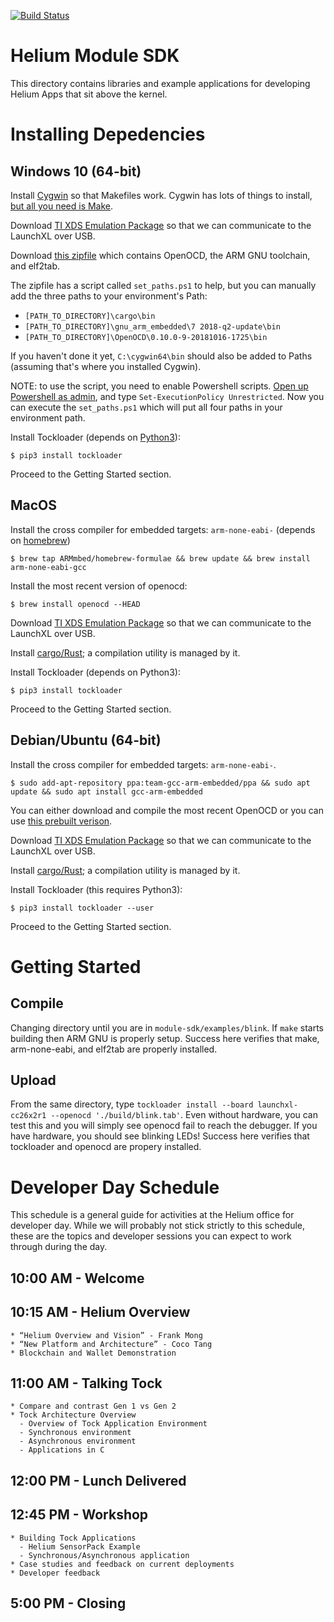 [![Build Status](https://travis-ci.com/helium/module-sdk.svg?token=35YrBmyVB8LNrXzjrRop&branch=master)](https://travis-ci.com/helium/module-sdk)

# Helium Module SDK

This directory contains libraries and example applications for developing
Helium Apps that sit above the kernel.


# Installing Depedencies

## Windows 10 (64-bit)
  
  Install [Cygwin](https://cygwin.com/install.html) so that Makefiles work. Cygwin has lots of things to install, 
  <a href="https://s3.us-east-2.amazonaws.com/helium-module-sdk/cygwin.png" target="_blank">but all you need is Make</a>.
  
  Download [TI XDS Emulation Package](http://software-dl.ti.com/dsps/forms/self_cert_export.html?prod_no=ti_emupack_setup_8.0.803.0_win_32.exe&ref_url=http://software-dl.ti.com/dsps/dsps_public_sw/sdo_ccstudio/emulation) so that we can communicate to the LaunchXL over USB.
  
  Download [this zipfile](https://s3.us-east-2.amazonaws.com/helium-module-sdk/module-sdk-deps.zip) which contains OpenOCD, the ARM GNU toolchain, and elf2tab. 
  
  The zipfile has a script called `set_paths.ps1` to help, but you can manually add the three paths to your environment's Path:
  * `[PATH_TO_DIRECTORY]\cargo\bin`
  * `[PATH_TO_DIRECTORY]\gnu_arm_embedded\7 2018-q2-update\bin`
  * `[PATH_TO_DIRECTORY]\OpenOCD\0.10.0-9-20181016-1725\bin`
  
  If you haven't done it yet, `C:\cygwin64\bin` should also be added to Paths (assuming that's where you installed Cygwin).
  
  NOTE: to use the script, you need to enable Powershell scripts. <a href="https://s3.us-east-2.amazonaws.com/helium-module-sdk/powershell.png" target="_blank">Open up Powershell as admin</a>, and type `Set-ExecutionPolicy Unrestricted`. Now you can execute the `set_paths.ps1` which will put all four paths in your environment path.
  
  Install Tockloader (depends on [Python3](https://www.python.org/downloads/release/python-371/)):
  ```
  $ pip3 install tockloader
  ```
  Proceed to the Getting Started section.

## MacOS

  Install the cross compiler for embedded targets: `arm-none-eabi-` (depends on [homebrew](https://brew.sh/))
  ```
  $ brew tap ARMmbed/homebrew-formulae && brew update && brew install arm-none-eabi-gcc
  ```
  Install the most recent version of openocd:

  ```
  $ brew install openocd --HEAD
  ```
  Download [TI XDS Emulation Package](http://software-dl.ti.com/dsps/forms/self_cert_export.html?prod_no=ti_emupack_setup_8.0.803.0_osx_x86_64.app.zip&ref_url=http://software-dl.ti.com/dsps/dsps_public_sw/sdo_ccstudio/emulation) so that we can communicate to the LaunchXL over USB.
  
  Install [cargo/Rust](https://doc.rust-lang.org/cargo/getting-started/installation.html); a compilation utility is managed by it. 
  
  Install Tockloader (depends on Python3):
  ```
  $ pip3 install tockloader
  ```
  Proceed to the Getting Started section.
  
## Debian/Ubuntu (64-bit)

  Install the cross compiler for embedded targets: `arm-none-eabi-`.
  ```
  $ sudo add-apt-repository ppa:team-gcc-arm-embedded/ppa && sudo apt update && sudo apt install gcc-arm-embedded
  ```
  You can either download and compile the most recent OpenOCD or you can use [this prebuilt verison](https://s3.us-east-2.amazonaws.com/helium-module-sdk/openocd_linux_64.tar.xz).

  Download [TI XDS Emulation Package](http://software-dl.ti.com/dsps/forms/self_cert_export.html?prod_no=ti_emupack_setup_8.0.803.0_linux_x86_64.bin&ref_url=http://software-dl.ti.com/dsps/dsps_public_sw/sdo_ccstudio/emulation) so that we can communicate to the LaunchXL over USB.
  
  Install [cargo/Rust](https://doc.rust-lang.org/cargo/getting-started/installation.html); a compilation utility is managed by it. 
  
  Install Tockloader (this requires Python3):

  ```
  $ pip3 install tockloader --user
  
  ```
  Proceed to the Getting Started section.
  
# Getting Started

  ## Compile
  
  Changing directory until you are in `module-sdk/examples/blink`. If `make` starts building then ARM GNU is properly setup. Success here verifies that make, arm-none-eabi, and elf2tab are properly installed.
   
  ## Upload
  
  From the same directory, type `tockloader install --board launchxl-cc26x2r1 --openocd './build/blink.tab'`. Even without hardware, you can test this and you will simply see openocd fail to reach the debugger. If you have hardware, you should see blinking LEDs! Success here verifies that tockloader and openocd are propery installed. 

# Developer Day Schedule

  This schedule is a general guide for activities at the Helium office for developer day. While we will probably not stick strictly to this schedule, these are the topics and developer sessions you can expect to work through during the day.

  ## 10:00 AM - Welcome

  ## 10:15 AM - Helium Overview 
  
    * “Helium Overview and Vision” - Frank Mong
    * “New Platform and Architecture” - Coco Tang
    * Blockchain and Wallet Demonstration

  ## 11:00 AM - Talking Tock

    * Compare and contrast Gen 1 vs Gen 2
    * Tock Architecture Overview
      - Overview of Tock Application Environment
      - Synchronous environment
      - Asynchronous environment
      - Applications in C
  
  ## 12:00 PM - Lunch Delivered
  
  ## 12:45 PM - Workshop
    
    * Building Tock Applications
      - Helium SensorPack Example
      - Synchronous/Asynchronous application
    * Case studies and feedback on current deployments
    * Developer feedback
  
  ## 5:00 PM - Closing 
